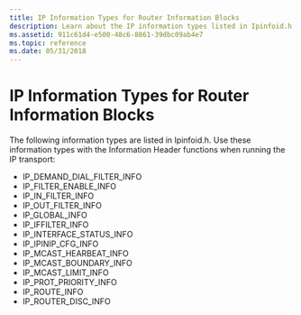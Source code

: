 ```yaml
---
title: IP Information Types for Router Information Blocks
description: Learn about the IP information types listed in Ipinfoid.h. Use these information types with the Information Header functions when running the IP transport.
ms.assetid: 911c61d4-e500-48c6-8861-39dbc09ab4e7
ms.topic: reference
ms.date: 05/31/2018
---
```


# IP Information Types for Router Information Blocks

The following information types are listed in Ipinfoid.h. Use these information types with the Information Header functions when running the IP transport:

-   IP\_DEMAND\_DIAL\_FILTER\_INFO
-   IP\_FILTER\_ENABLE\_INFO
-   IP\_IN\_FILTER\_INFO
-   IP\_OUT\_FILTER\_INFO
-   IP\_GLOBAL\_INFO
-   IP\_IFFILTER\_INFO
-   IP\_INTERFACE\_STATUS\_INFO
-   IP\_IPINIP\_CFG\_INFO
-   IP\_MCAST\_HEARBEAT\_INFO
-   IP\_MCAST\_BOUNDARY\_INFO
-   IP\_MCAST\_LIMIT\_INFO
-   IP\_PROT\_PRIORITY\_INFO
-   IP\_ROUTE\_INFO
-   IP\_ROUTER\_DISC\_INFO

 

 




